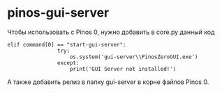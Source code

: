 # pinos-gui-server
Чтобы использовать с Pinos 0, нужно добавить в core.py данный код
```
elif command[0] == "start-gui-server":
                try:
                    os.system('gui-server\\PinosZeroGUI.exe')
                except:
                    print('GUI Server not installed!')
```
                    
А также добавить релиз в папку gui-server в корне файлов Pinos 0.
